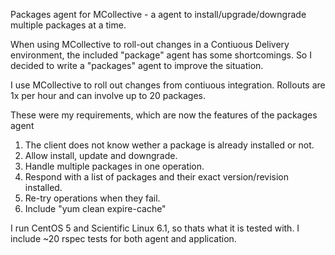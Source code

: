 Packages agent for MCollective - a agent to install/upgrade/downgrade
multiple packages at a time.

When using MCollective to roll-out changes in a Contiuous Delivery
environment, the included "package" agent has some shortcomings. So I
decided to write a "packages" agent to improve the situation.

I use MCollective to roll out changes from contiuous
integration. Rollouts are 1x per hour and can involve up to 20
packages.

These were my requirements, which are now the features of the packages agent

1. The client does not know wether a package is already installed or not.
2. Allow install, update and downgrade.
3. Handle multiple packages in one operation.
4. Respond with a list of packages and their exact version/revision installed.
5. Re-try operations when they fail.
6. Include "yum clean expire-cache"

I run CentOS 5 and Scientific Linux 6.1, so thats what it is tested
with. I include ~20 rspec tests for both agent and application.
